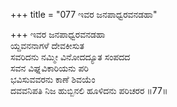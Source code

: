 +++
title = "077 ಇವರ ಜನಪಾಧ್ವರವನಡಹಾ"

+++
ಇವರ ಜನಪಾಧ್ವರವನಡಹಾ  
ಯ್ದವನನಾಗಳೆ ದೇವಕೀಸುತ   
ಸವರಿದನು ನಮ್ಮೀ ವಿನೋದದ್ಯೂತ ಸಂಪದದ  
ಸವನ ವಿಘ್ನವಿಕಾರಿಯನು ಪರಿ  
ಭವಿಸುವವರನು ಕಾಣೆ ಶಿವಯೆಂ  
ದವವನಿಪತಿ ನಿಜ ಹುಬ್ಬಿನಲಿ ಹೂಳಿದನು ಪರಿಚರರ    ॥77॥